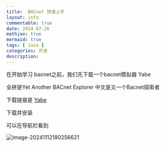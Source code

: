 ```yaml
---
title:  BACnet 快速上手
layout: info
commentable: true
date: 2024-07-26
mathjax: true
mermaid: true
tags: [ Java ]
categories: 开发
description: 
---
```




在开始学习 bacnet之前，我们先下载一个bacnet模拟器 Yabe

全拼是Yet Another BACnet Explorer 中文是又一个Bacnet探索者

下载链接是 [Yabe](https://sourceforge.net/projects/yetanotherbacnetexplorer/)

下载并安装

可以在导航栏看到

 ![image-20241112180256621](D:\u\blog\source\images\bacnet-quick-start\image-20241112180256621.png)